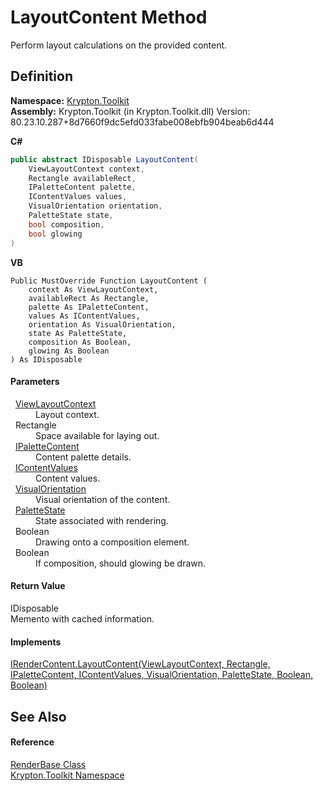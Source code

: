 # LayoutContent Method


Perform layout calculations on the provided content.



## Definition
**Namespace:** <a href="79d2eac2-21f4-54ff-7552-b20c33c30600.md">Krypton.Toolkit</a>  
**Assembly:** Krypton.Toolkit (in Krypton.Toolkit.dll) Version: 80.23.10.287+8d7660f9dc5efd033fabe008ebfb904beab6d444

**C#**
``` C#
public abstract IDisposable LayoutContent(
	ViewLayoutContext context,
	Rectangle availableRect,
	IPaletteContent palette,
	IContentValues values,
	VisualOrientation orientation,
	PaletteState state,
	bool composition,
	bool glowing
)
```
**VB**
``` VB
Public MustOverride Function LayoutContent ( 
	context As ViewLayoutContext,
	availableRect As Rectangle,
	palette As IPaletteContent,
	values As IContentValues,
	orientation As VisualOrientation,
	state As PaletteState,
	composition As Boolean,
	glowing As Boolean
) As IDisposable
```



#### Parameters
<dl><dt>  <a href="d94d703a-56ce-4f85-7e5d-a7e3debed319.md">ViewLayoutContext</a></dt><dd>Layout context.</dd><dt>  Rectangle</dt><dd>Space available for laying out.</dd><dt>  <a href="f2a5541d-c7c1-2c4b-162d-a4616ecccc95.md">IPaletteContent</a></dt><dd>Content palette details.</dd><dt>  <a href="a3b0103b-df64-4b03-a61f-11688b6e75bf.md">IContentValues</a></dt><dd>Content values.</dd><dt>  <a href="d38051f8-c2cc-e81c-0029-02f7ad46f2fa.md">VisualOrientation</a></dt><dd>Visual orientation of the content.</dd><dt>  <a href="93e626cd-00cf-240e-06c6-ab4d47e982ba.md">PaletteState</a></dt><dd>State associated with rendering.</dd><dt>  Boolean</dt><dd>Drawing onto a composition element.</dd><dt>  Boolean</dt><dd>If composition, should glowing be drawn.</dd></dl>

#### Return Value
IDisposable  
Memento with cached information.

#### Implements
<a href="4961e061-0577-4a7a-d501-451cd784d5d0.md">IRenderContent.LayoutContent(ViewLayoutContext, Rectangle, IPaletteContent, IContentValues, VisualOrientation, PaletteState, Boolean, Boolean)</a>  


## See Also


#### Reference
<a href="6cc5032c-8089-e880-78ad-3a805f7bd344.md">RenderBase Class</a>  
<a href="79d2eac2-21f4-54ff-7552-b20c33c30600.md">Krypton.Toolkit Namespace</a>  
